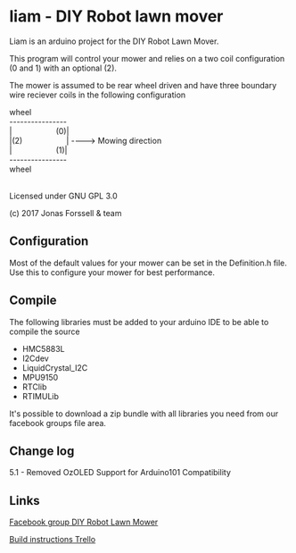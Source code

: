 # liam - DIY Robot lawn mover 

Liam is an arduino project for the DIY Robot Lawn Mover. 

This program will control your mower and relies on a two coil
configuration (0 and 1) with an optional (2). 
   
The mower is assumed to be rear wheel driven and have three 
boundary wire reciever coils in the following configuration
   
<div>
     wheel<br/>
    ----------------<br/>
   |&nbsp;&nbsp;&nbsp;&nbsp;&nbsp;&nbsp;&nbsp;&nbsp;&nbsp;&nbsp;&nbsp;&nbsp;&nbsp;&nbsp;&nbsp;&nbsp;&nbsp;&nbsp;&nbsp; (0)|<br/>
   |(2)&nbsp;&nbsp;&nbsp;&nbsp;&nbsp;&nbsp;&nbsp;&nbsp;&nbsp;&nbsp;&nbsp;&nbsp;&nbsp;&nbsp;&nbsp;&nbsp;&nbsp;&nbsp;&nbsp;&nbsp;|  ----> Mowing direction<br/>
   |&nbsp;&nbsp;&nbsp;&nbsp;&nbsp;&nbsp;&nbsp;&nbsp;&nbsp;&nbsp;&nbsp;&nbsp;&nbsp;&nbsp;&nbsp;&nbsp;&nbsp;&nbsp;&nbsp;&nbsp;(1)|</br>
    ----------------</br>
     wheel</br>
<br/>
</div>

Licensed under GNU GPL 3.0 

(c) 2017 Jonas Forssell & team

Configuration
------
Most of the default values for your mower can be set in the 
Definition.h file. Use this to configure your mower for best
performance.

	
Compile
------
The following libraries must be added to your arduino IDE to be able to compile the source
  
  * HMC5883L
  * I2Cdev
  * LiquidCrystal_I2C
  * MPU9150
  * RTClib
  * RTIMULib

  It's possible to download a zip bundle with all libraries you need from our facebook groups file area. 

Change log
------
5.1  - Removed OzOLED Support for Arduino101 Compatibility

Links
------
[Facebook group DIY Robot Lawn Mower](https://www.facebook.com/groups/319588508137220/)

[Build instructions Trello](https://trello.com/b/gYQjoWY5/liam)
